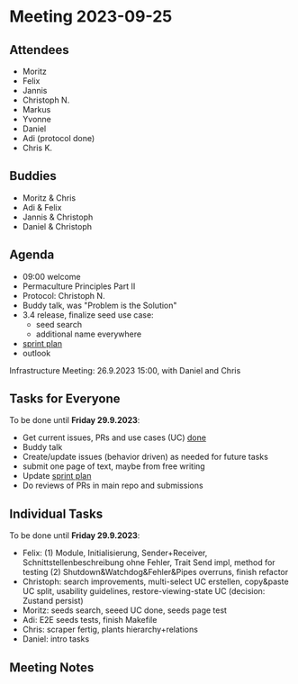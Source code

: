 # Meeting 2023-09-25

## Attendees

- Moritz
- Felix
- Jannis
- Christoph N.
- Markus
- Yvonne
- Daniel
- Adi (protocol done)
- Chris K.

## Buddies

- Moritz & Chris
- Adi & Felix
- Jannis & Christoph
- Daniel & Christoph

## Agenda

- 09:00 welcome
- Permaculture Principles Part II
- Protocol: Christoph N.
- Buddy talk, was "Problem is the Solution"
- 3.4 release, finalize seed use case:
  - seed search
  - additional name everywhere
- [sprint plan](https://github.com/orgs/ElektraInitiative/projects/4/)
- outlook

Infrastructure Meeting: 26.9.2023 15:00, with Daniel and Chris

## Tasks for Everyone

To be done until **Friday 29.9.2023**:

- Get current issues, PRs and use cases (UC) [done](../usecases/README.md)
- Buddy talk
- Create/update issues (behavior driven) as needed for future tasks
- submit one page of text, maybe from free writing
- Update [sprint plan](https://github.com/orgs/ElektraInitiative/projects/4/)
- Do reviews of PRs in main repo and submissions

## Individual Tasks

To be done until **Friday 29.9.2023**:

- Felix: (1) Module, Initialisierung, Sender+Receiver, Schnittstellenbeschreibung ohne Fehler, Trait Send impl, method for testing (2) Shutdown&Watchdog&Fehler&Pipes overruns, finish refactor
- Christoph: search improvements, multi-select UC erstellen, copy&paste UC split, usability guidelines, restore-viewing-state UC (decision: Zustand persist)
- Moritz: seeds search, seeed UC done, seeds page test
- Adi: E2E seeds tests, finish Makefile
- Chris: scraper fertig, plants hierarchy+relations
- Daniel: intro tasks

## Meeting Notes
